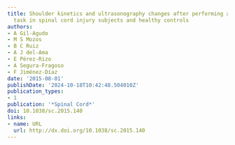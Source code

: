 ```yaml
---
title: Shoulder kinetics and ultrasonography changes after performing a high-intensity
  task in spinal cord injury subjects and healthy controls
authors:
- A Gil-Agudo
- M S Mozos
- B C Ruiz
- A J del-Ama
- E Pérez-Rizo
- A Segura-Fragoso
- F Jiménez-Díaz
date: '2015-08-01'
publishDate: '2024-10-18T10:42:48.504010Z'
publication_types:
- 1
publication: '*Spinal Cord*'
doi: 10.1038/sc.2015.140
links:
- name: URL
  url: http://dx.doi.org/10.1038/sc.2015.140
---
```


